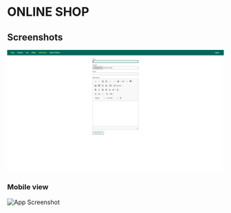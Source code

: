 # ONLINE SHOP


## Screenshots

![App Screenshot](https://github.com/ndujesco/shop-website/blob/master/images/1.png?raw=true)

### Mobile view
![App Screenshot](https://github.com/ndujesco/shop-website/blob/master/images/2.jpeg?raw=true)
